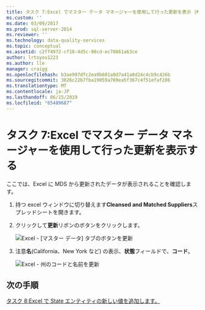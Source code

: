```yaml
---
title: タスク 7:Excel でマスター データ マネージャーを使用して行った更新を表示 |Microsoft Docs
ms.custom: ''
ms.date: 03/09/2017
ms.prod: sql-server-2014
ms.reviewer: ''
ms.technology: data-quality-services
ms.topic: conceptual
ms.assetid: c2ff4972-cf18-4d5c-98cd-ec78861a63ce
author: lrtoyou1223
ms.author: lle
manager: craigg
ms.openlocfilehash: b3ae997dfc2ea9b601a0d7a41a0d24c4cb9c426b
ms.sourcegitcommit: 3026c22b7fba19059a769ea5f367c4f51efaf286
ms.translationtype: MT
ms.contentlocale: ja-JP
ms.lasthandoff: 06/15/2019
ms.locfileid: "65489687"
---
```

# <a name="task-7-viewing-updates-made-using-master-data-manager-in-excel"></a>タスク 7:Excel でマスター データ マネージャーを使用して行った更新を表示する
  ここでは、Excel に MDS から更新されたデータが表示されることを確認します。  
  
1.  持つ excel ウィンドウに切り替えます**Cleansed and Matched Suppliers**スプレッドシートを開きます。  
  
2.  クリックして**更新**リボンのボタンをクリックします。  
  
     ![Excel - [マスター データ] タブのボタンを更新](../../2014/tutorials/media/et-viewupdatesmadeusingmdminexcel-01.jpg "Excel - [マスター データ] タブのボタンを更新")  
  
3.  注意**名**(California、New York など) の表示、**状態**フィールドで、**コード**。  
  
     ![Excel - 州のコードと名前を更新](../../2014/tutorials/media/et-viewupdatesmadeusingmdminexcel-02.jpg "Excel - 州のコードと名前が更新されました")  
  
## <a name="next-step"></a>次の手順  
 [タスク 8:Excel で State エンティティの新しい値を追加します。](../../2014/tutorials/task-8-adding-a-new-value-for-state-entity-in-excel.md)  
  
  
